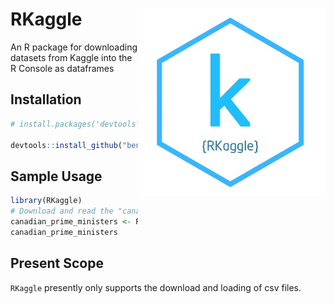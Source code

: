 # RKaggle <a href='https://github.com/benyamindsmith/fastgam'><img src='https://github.com/benyamindsmith/RKaggle/raw/main/utils/png/hex_sticker.png' align="right" height="300" /></a>


An R package for downloading datasets from Kaggle into the R Console as dataframes

## Installation

```r
# install.packages('devtools')

devtools::install_github("benyamindsmith/RKaggle")

```

## Sample Usage

```r
library(RKaggle)
# Download and read the "canadian-prime-ministers" dataset from Kaggle
canadian_prime_ministers <- RKaggle::get_dataset("benjaminsmith/canadian-prime-ministers")
canadian_prime_ministers
```
## Present Scope

`RKaggle` presently only supports the download and loading of csv files.
